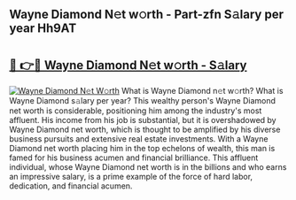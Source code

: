 ## Wayne Diamond N𝚎t w𝚘rth - Part-zfn S𝚊lary per year Hh9AT

# <h2><a href="http://gc0mqw.nevu.top/?p=Wayne+Diamond">🔗 👉🔴 Wayne Diamond N𝚎t w𝚘rth - S𝚊lary</a></h2>

[![Wayne Diamond N𝚎t W𝚘rth](https://i.imgur.com/Oavwk0R.jpeg)](http://gc0mqw.nevu.top/?p=Wayne+Diamond)
What is Wayne Diamond n𝚎t w𝚘rth? What is Wayne Diamond s𝚊lary per year?
This wealthy person's Wayne Diamond net worth is considerable, positioning him among the industry's most affluent. His income from his job is substantial, but it is overshadowed by Wayne Diamond net worth, which is thought to be amplified by his diverse business pursuits and extensive real estate investments. With a Wayne Diamond net worth placing him in the top echelons of wealth, this man is famed for his business acumen and financial brilliance. This affluent individual, whose Wayne Diamond net worth is in the billions and who earns an impressive salary, is a prime example of the force of hard labor, dedication, and financial acumen.
